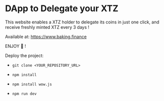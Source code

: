 # DApp to Delegate your XTZ
This website enables a XTZ holder to delegate its coins in just one click, and receive freshly minted XTZ every 3 days !

Available at: https://www.baking.finance

ENJOY :money_with_wings: !


Deploy the project:

 - `git clone <YOUR_REPOSITORY_URL>`

 - `npm install`

 - `npm install wow.js`

 - `npm run dev`

